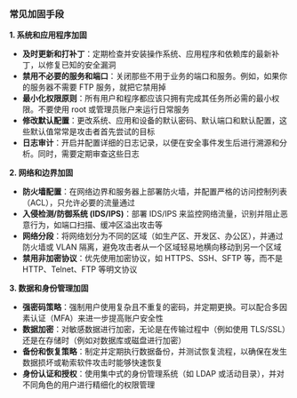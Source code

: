 ### 常见加固手段

**1. 系统和应用程序加固**

- **及时更新和打补丁**：定期检查并安装操作系统、应用程序和依赖库的最新补丁，以修复已知的安全漏洞
- **禁用不必要的服务和端口**：关闭那些不用于业务的端口和服务。例如，如果你的服务器不需要 FTP 服务，就把它禁用掉
- **最小化权限原则**：所有用户和程序都应该只拥有完成其任务所必需的最小权限。不要使用 root 或管理员账户来运行日常服务
- **修改默认配置**：更改系统、应用和设备的默认密码、默认端口和默认配置，这些默认值常常是攻击者首先尝试的目标
- **日志审计**：开启并配置详细的日志记录，以便在安全事件发生后进行溯源和分析。同时，需要定期审查这些日志

**2. 网络和边界加固**

- **防火墙配置**：在网络边界和服务器上部署防火墙，并配置严格的访问控制列表（ACL），只允许必要的流量通过
- **入侵检测/防御系统 (IDS/IPS)**：部署 IDS/IPS 来监控网络流量，识别并阻止恶意行为，如端口扫描、缓冲区溢出攻击等
- **网络分段**：将网络划分为不同的区域（如生产区、开发区、办公区），并通过防火墙或 VLAN 隔离，避免攻击者从一个区域轻易地横向移动到另一个区域
- **禁用非加密协议**：优先使用加密协议，如 HTTPS、SSH、SFTP 等，而不是 HTTP、Telnet、FTP 等明文协议

**3. 数据和身份管理加固**

- **强密码策略**：强制用户使用复杂且不重复的密码，并定期更换。可以配合多因素认证（MFA）来进一步提高账户安全性
- **数据加密**：对敏感数据进行加密，无论是在传输过程中（例如使用 TLS/SSL）还是在存储时（例如对数据库或磁盘进行加密）
- **备份和恢复策略**：制定并定期执行数据备份，并测试恢复流程，以确保在发生数据损坏或勒索软件攻击时能够快速恢复
- **身份认证和授权**：使用集中式的身份管理系统（如 LDAP 或活动目录），并对不同角色的用户进行精细化的权限管理